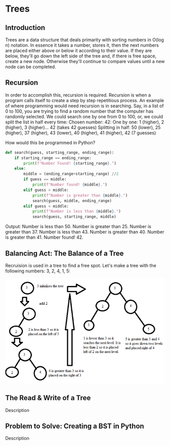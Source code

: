 # Trees

## Introduction

Trees are a data structure that deals primarity with sorting numbers in O(log n) notation. In essence it takes a number, stores it, then the next numbers are placed either above or below it according to their value. If they are below, they'll go down the left side of the tree and, if there is free space, create a new node. Otherwise they'll continue to compare values until a new node can be completed.

## Recursion

In order to accomplish this, recursion is required. Recursion is when a program calls itself to create a step by step repetitious process. An example of where programming would need recursion is in searching. Say, in a list of 0 to 100, you are trying to find a random number that the computer has randomly selected. We could search one by one from 0 to 100, or, we could split the list in half every time:
Chosen number: 42:
One by one: 1 (higher), 2 (higher), 3 (higher)... 42 (takes 42 guesses)
Splitting in half: 50 (lower), 25 (higher), 37 (higher), 43 (lower), 40 (higher), 41 (higher), 42 (7 guesses)

How would this be programmed in Python?

```python
def search(guess, starting_range, ending_range):
    if starting_range == ending_range:
        print(f"Number Found! {starting_range}.")
    else:
        middle = (ending_range+starting_range) //2
        if guess == middle:
            print(f"Number found! {middle}.")
        elif guess > middle:
            print(f"Number is greater than {middle}.")
            search(guess, middle, ending_range)
        elif guess < middle:
            print(f"Number is less than {middle}.")
            search(guess, starting_range, middle)
```
Output:
Number is less than 50.
Number is greater than 25.
Number is greater than 37.
Number is less than 43.
Number is greater than 40.
Number is greater than 41.
Number found! 42.

## Balancing Act: The Balance of a Tree

Recruision is used in a tree to find a free spot. Let's make a tree with the following numbers: 3, 2, 4, 1, 5:

![Trees in Action](pictures/tree_pic_1.png)

## The Read & Write of a Tree

Description

## Problem to Solve: Creating a BST in Python

Description
